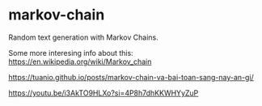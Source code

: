 # markov-chain
Random text generation with Markov Chains.

Some more interesing info about this: 
https://en.wikipedia.org/wiki/Markov_chain

https://tuanio.github.io/posts/markov-chain-va-bai-toan-sang-nay-an-gi/

https://youtu.be/i3AkTO9HLXo?si=4P8h7dhKKWHYyZuP
